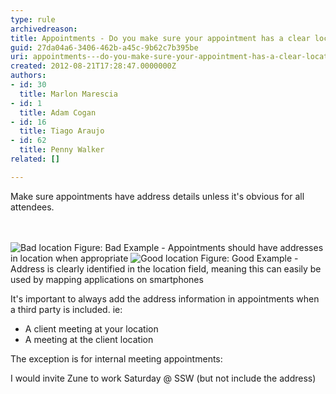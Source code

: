 ```yaml
---
type: rule
archivedreason: 
title: Appointments - Do you make sure your appointment has a clear location address?
guid: 27da04a6-3406-462b-a45c-9b62c7b395be
uri: appointments---do-you-make-sure-your-appointment-has-a-clear-location-address
created: 2012-08-21T17:28:47.0000000Z
authors:
- id: 30
  title: Marlon Marescia
- id: 1
  title: Adam Cogan
- id: 16
  title: Tiago Araujo
- id: 62
  title: Penny Walker
related: []

---
```



<p>Make sure appointments have address details unless it's obvious for all attendees.</p>
<br><excerpt class='endintro'></excerpt><br>
<img class="ms-rteCustom-ImageArea" alt="Bad location" src="/Communication/RulesToBetterEmail/PublishingImages/appointment-location-bad-example.jpg" />
<span class="ms-rteCustom-FigureBad">Figure&#58; Bad Example - Appointments should have addresses in location when appropriate </span>

<img class="ms-rteCustom-ImageArea" alt="Good location" src="/Communication/RulesToBetterEmail/PublishingImages/appointment-location-good-example.jpg" />
<span class="ms-rteCustom-FigureGood">Figure&#58; Good Example - Address is clearly identified in the location field, meaning this can easily be used by mapping applications on smartphones</span>

<p>It's important to always add the address information in appointments when a third party is included. ie&#58;<br></p>
<ul>
<li>A client meeting at your location</li>
<li>A meeting at the client location</li>
</ul>
<p>The exception is for internal meeting appointments&#58;</p>
<div class="greyBox">
<p>I would invite Zune to work Saturday @ SSW (but not include the address)
</p></div>



